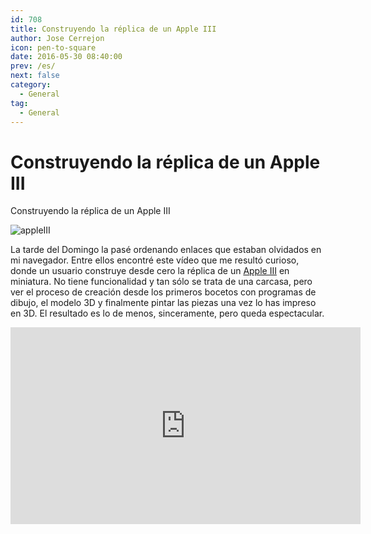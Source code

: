 ```yaml
---
id: 708
title: Construyendo la réplica de un Apple III
author: Jose Cerrejon
icon: pen-to-square
date: 2016-05-30 08:40:00
prev: /es/
next: false
category:
  - General
tag:
  - General
---
```


# Construyendo la réplica de un Apple III

Construyendo la réplica de un Apple III

![appleIII](/images/2016/05/appleIII.png)

La tarde del Domingo la pasé ordenando enlaces que estaban olvidados en mi navegador. Entre ellos encontré este vídeo que me resultó curioso, donde un usuario construye desde cero la réplica de un [Apple III](https://es.wikipedia.org/wiki/Apple_III) en miniatura. No tiene funcionalidad y tan sólo se trata de una carcasa, pero ver el proceso de creación desde los primeros bocetos con programas de dibujo, el modelo 3D y finalmente pintar las piezas una vez lo has impreso en 3D. El resultado es lo de menos, sinceramente, pero queda espectacular.

<iframe width="560" height="315" src="https://www.youtube.com/embed/ITsdbaqbObY?rel=0&amp;showinfo=0" frameborder="0" allowfullscreen></iframe>